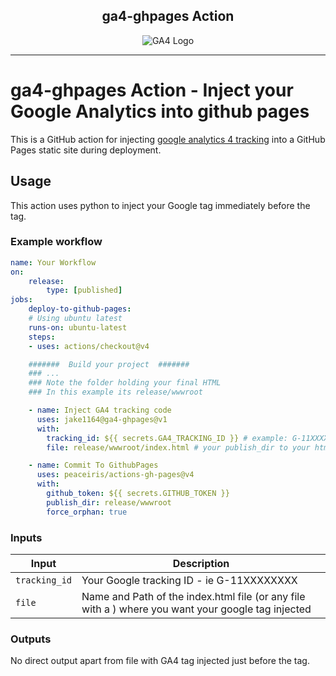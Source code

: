 <div align="center"> 
    <h2 >ga4-ghpages Action</h2>
    <img alt="GA4 Logo" src="./images/GA4-logo.png" />
</div>

<hr />

# ga4-ghpages Action - Inject your Google Analytics into github pages 


This is a GitHub action for injecting [google analytics 4 tracking](https://support.google.com/analytics/answer/9304153) into a GitHub Pages static site during deployment.

## Usage

This action uses python to inject your Google tag immediately before the </Head> tag. 

### Example workflow

``` yaml
name: Your Workflow
on: 
    release:
        type: [published]
jobs:
    deploy-to-github-pages:
    # Using ubuntu latest
    runs-on: ubuntu-latest
    steps:
    - uses: actions/checkout@v4

    #######  Build your project  #######
    ### ...
    ### Note the folder holding your final HTML
    ### In this example its release/wwwroot

    - name: Inject GA4 tracking code
      uses: jake1164@ga4-ghpages@v1
      with:
        tracking_id: ${{ secrets.GA4_TRACKING_ID }} # example: G-11XXXXXXXX
        file: release/wwwroot/index.html # your publish_dir to your html code before being published.

    - name: Commit To GithubPages
      uses: peaceiris/actions-gh-pages@v4
      with:
        github_token: ${{ secrets.GITHUB_TOKEN }}
        publish_dir: release/wwwroot 
        force_orphan: true
```

### Inputs
| Input                 | Description                                                                                                         |
|-----------------------|---------------------------------------------------------------------------------------------------------------------|
| `tracking_id`         | Your Google tracking ID - ie  G-11XXXXXXXX                                                                          |
| `file`                | Name and Path of the index.html file (or any file with a </head>) where you want your google tag injected           |

### Outputs

No direct output apart from file with GA4 tag injected just before the </head> tag.


